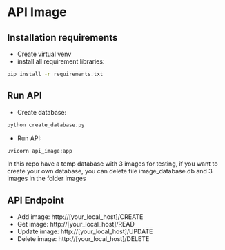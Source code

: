 # API Image

## Installation requirements
- Create virtual venv
- install all requirement libraries:
```bash
pip install -r requirements.txt
```

## Run API
- Create database:
```bash
python create_database.py
```
- Run API:
```bash
uvicorn api_image:app
```
In this repo have a temp database with 3 images for testing, if you want to create your own database, you can delete file image_database.db and 3 images in the folder images

## API Endpoint
- Add image: http://[your_local_host]/CREATE
- Get image: http://[your_local_host]/READ
- Update image: http://[your_local_host]/UPDATE
- Delete image: http://[your_local_host]/DELETE